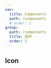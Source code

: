 ```yaml
---
nav:
  title: Components
  path: /components
  # order: 1
group:
  path: /components
  title: 组件
  order: 2
---
```


## Icon

<code src="./icon-example.jsx">
